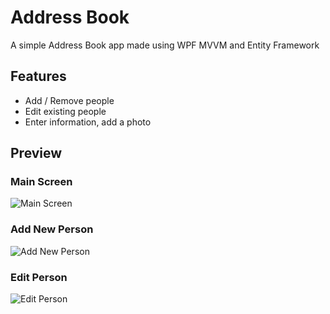 # Address Book
A simple Address Book app made using WPF MVVM and Entity Framework

## Features
* Add / Remove people
* Edit existing people
* Enter information, add a photo


## Preview
### Main Screen
![Main Screen](https://i.imgur.com/Csllzh7.png)

### Add New Person
![Add New Person](https://i.imgur.com/3wlJ49V.png)

### Edit Person
![Edit Person](https://i.imgur.com/0I0C0pR.png)

